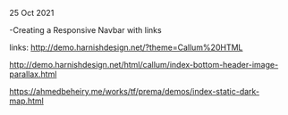 25 Oct 2021

-Creating a Responsive Navbar with links

links:
http://demo.harnishdesign.net/?theme=Callum%20HTML

http://demo.harnishdesign.net/html/callum/index-bottom-header-image-parallax.html

https://ahmedbeheiry.me/works/tf/prema/demos/index-static-dark-map.html